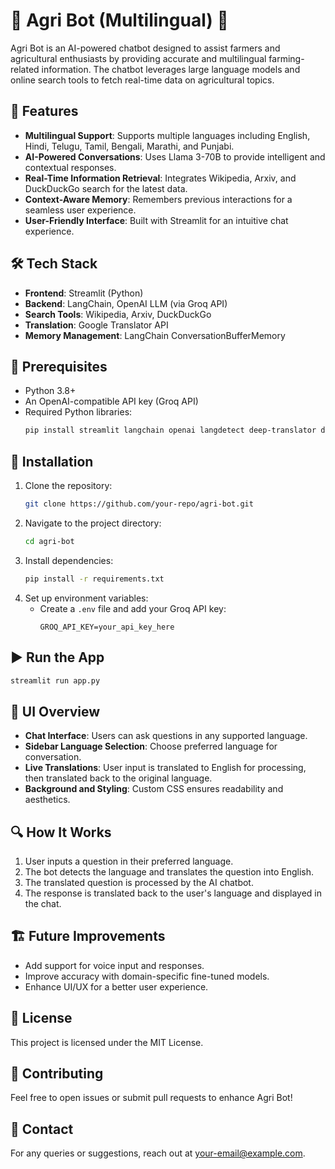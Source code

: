 # 🌾 Agri Bot (Multilingual) 🌾

Agri Bot is an AI-powered chatbot designed to assist farmers and agricultural enthusiasts by providing accurate and multilingual farming-related information. The chatbot leverages large language models and online search tools to fetch real-time data on agricultural topics.

## 🚀 Features

- **Multilingual Support**: Supports multiple languages including English, Hindi, Telugu, Tamil, Bengali, Marathi, and Punjabi.
- **AI-Powered Conversations**: Uses Llama 3-70B to provide intelligent and contextual responses.
- **Real-Time Information Retrieval**: Integrates Wikipedia, Arxiv, and DuckDuckGo search for the latest data.
- **Context-Aware Memory**: Remembers previous interactions for a seamless user experience.
- **User-Friendly Interface**: Built with Streamlit for an intuitive chat experience.

## 🛠️ Tech Stack

- **Frontend**: Streamlit (Python)
- **Backend**: LangChain, OpenAI LLM (via Groq API)
- **Search Tools**: Wikipedia, Arxiv, DuckDuckGo
- **Translation**: Google Translator API
- **Memory Management**: LangChain ConversationBufferMemory

## 📌 Prerequisites

- Python 3.8+
- An OpenAI-compatible API key (Groq API)
- Required Python libraries:
  ```bash
  pip install streamlit langchain openai langdetect deep-translator dotenv
  ```

## 🔧 Installation

1. Clone the repository:
   ```bash
   git clone https://github.com/your-repo/agri-bot.git
   ```
2. Navigate to the project directory:
   ```bash
   cd agri-bot
   ```
3. Install dependencies:
   ```bash
   pip install -r requirements.txt
   ```
4. Set up environment variables:
   - Create a `.env` file and add your Groq API key:
     ```
     GROQ_API_KEY=your_api_key_here
     ```

## ▶️ Run the App

```bash
streamlit run app.py
```

## 🎨 UI Overview

- **Chat Interface**: Users can ask questions in any supported language.
- **Sidebar Language Selection**: Choose preferred language for conversation.
- **Live Translations**: User input is translated to English for processing, then translated back to the original language.
- **Background and Styling**: Custom CSS ensures readability and aesthetics.

## 🔍 How It Works

1. User inputs a question in their preferred language.
2. The bot detects the language and translates the question into English.
3. The translated question is processed by the AI chatbot.
4. The response is translated back to the user's language and displayed in the chat.

## 🏗 Future Improvements

- Add support for voice input and responses.
- Improve accuracy with domain-specific fine-tuned models.
- Enhance UI/UX for a better user experience.

## 📜 License

This project is licensed under the MIT License.

## 🤝 Contributing

Feel free to open issues or submit pull requests to enhance Agri Bot!

## 📧 Contact

For any queries or suggestions, reach out at [your-email@example.com](mailto\:your-email@example.com).

